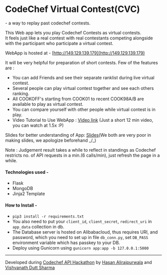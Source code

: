# CodeChef Virtual Contest(CVC)
\- a way to replay past codechef contests.

This Web app lets you play Codechef Contests as virtual contests.  
It feels just like a real contest with real contestants competing alongside with the participant who participate a virtual contest.

WebApp is hosted at - [http://149.129.139.179](http://149.129.139.179)   

It will be very helpful for preparation of short contests. Few of the features are :

- You can add Friends and see their separate ranklist during live virtual contest.
- Several people can play virtual contest together and see each others ranking.
- All COOKOFF's starting from COOK01 to recent COOK98A/B are available to play as virtual contest.
- You can compare yourself with other people while virtual contest is in play.
- Video Tutorial to Use WebApp : [Video link](https://drive.google.com/file/d/1gWXbUoU-yJK3NUkPO--LcB2_d_7aOZY1/view?usp=sharing) (Just a short 12 min video, you can watch at 1.5x :P)

Slides for better understanding of App: [Slides](https://docs.google.com/presentation/d/1pY5egzHQp-wdqPZP5a9booA7QRfu0frSLaXEnb-2Qmk/edit?usp=sharing)(We both are very poor in making slides, we apologize beforehand _/\_)

Note : Judgement result takes a while to reflect in standings as Codechef restricts no. of API requests in a min.(6 calls/min), just refresh the page in a while.

#### Technologies used - 
- Flask
- MongoDB
- Jinja2 Template 

#### How to Install -  

- `pip3 install -r requirements.txt`
- You also need to put your `client_id`, `client_secret`, `redirect_uri` in `app_data` collection in db.
- The Database server is hosted on Alibabacloud, thus requires URI, and password, which you need to set up in file `db_conn.py`, set `DB_PASS` environment variable which has passkey to your DB.
- Deploy using Gunicorn using `gunicorn app:app -b 127.0.0.1:5000`

---
Developed during [Codechef API Hackathon](https://www.codechef.com/CAH1801) by [Hasan Alirajpurwala](https://github.com/hasan356) and [Vishvanath Dutt Sharma](https://github.com/vishvanath45)
